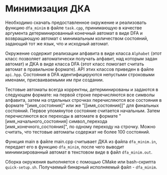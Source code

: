 # Минимизация ДКА 

Необходимо скачать предоставленное окружение и реализовать функцию `dfa_minim` в файле `task.cpp`, принимающую в качестве аргумента детерминированный конечный автомат в виде DFA и возвращающую автомат с минимальным количеством состояний, задающий тот же язык, что и исходный автомат. 

Окружение содержит реализации алфавита в виде класса `Alphabet` (этот класс позволяет автоматически получать алфавит, над которым задан автомат) и ДКА в виде класса DFA (этот класс помогает считать автомат в правильном формате). API этих классов приведен в файле `api.hpp`. Состояния в DFA идентифицируются непустыми строковыми именами, присваиваемыми им при создании. 

Тестовые автоматы всегда корректны, детерминированы и задаются в следующем формате: на первой строке перечисляются все символы алфавита, затем на отдельных строчках перечисляются все состояния в формате "[имя_состояния]" или же "[[имя_состояния]]" для финальных состояний. Первое упомянутое состояние считается начальным. Затем перечисляются все переходы в автомате в формате "[имя_начального_состояния] символ_перехода [имя_конечного_состояния]", по одному переходу на строчку. Можно считать, что тестовые автоматы содержат не более 100 состояний. 

Функция main в файле main.cpp считывает ДКА из файла `dfa_minim.in`, передает его в функцию `dfa_minim`, после чего выводит минимизированный автомат в текстовом виде в файл `dfa_minim.out`. 

Сборка окружения выполняется с помощью CMake или bash-скрипта `quick-setup.sh`. Получаемый бинарный исполняемый файл - `dfa_minim`.
